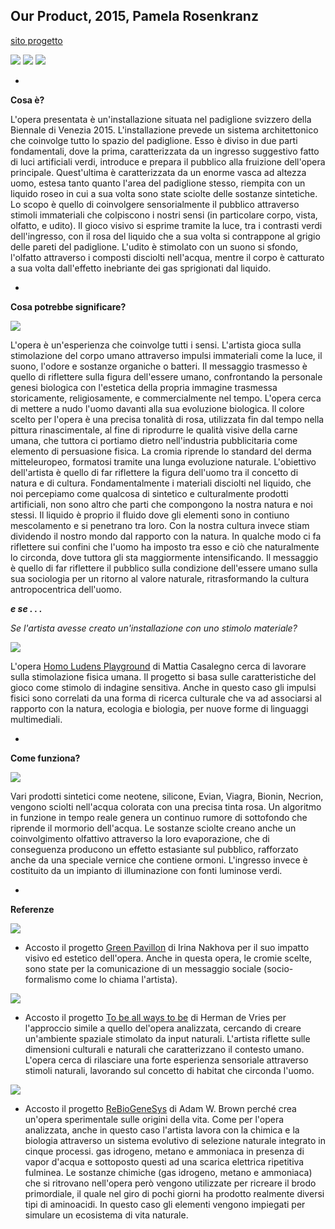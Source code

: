 ## Our Product, 2015, Pamela Rosenkranz
[sito progetto](http://ourproduct.net/)

![](http://www.designboom.com/wp-content/uploads/2015/05/swiss-pavilion-venice-biennale-2015-pamela-rosenkranz-designboom-10.jpg)
![](http://www.designboom.com/wp-content/uploads/2015/05/swiss-pavilion-venice-biennale-2015-pamela-rosenkranz-designboom-06.jpg)
![](http://www.designboom.com/wp-content/uploads/2015/05/swiss-pavilion-venice-biennale-2015-pamela-rosenkranz-designboom-08.jpg)


-

**Cosa è?**

L'opera presentata è un'installazione situata nel padiglione svizzero della Biennale di Venezia 2015. L'installazione prevede un sistema architettonico che coinvolge tutto lo spazio del padiglione. Esso è diviso in due parti fondamentali, dove la prima, caratterizzata da un ingresso suggestivo fatto di luci artificiali verdi, introduce e prepara il pubblico alla fruizione dell'opera principale. Quest'ultima è caratterizzata da un enorme vasca ad altezza uomo, estesa tanto quanto l'area del padiglione stesso, riempita con un liquido roseo in cui a sua volta sono state sciolte delle sostanze sintetiche. Lo scopo è quello di coinvolgere sensorialmente il pubblico attraverso stimoli immateriali che colpiscono i nostri sensi (in particolare corpo, vista, olfatto, e udito). Il gioco visivo si esprime tramite la luce, tra i contrasti verdi dell'ingresso, con il rosa del liquido che a sua volta si contrappone al grigio delle pareti del padiglione. L'udito è stimolato con un suono si sfondo, l'olfatto attraverso i composti disciolti nell'acqua, mentre il corpo è catturato a sua volta dall'effetto inebriante dei gas sprigionati dal liquido.

-

**Cosa potrebbe significare?**

![](http://www.designboom.com/wp-content/uploads/2015/05/swiss-pavilion-venice-biennale-2015-pamela-rosenkranz-designboom-09.jpg)

L'opera è un'esperienza che coinvolge tutti i sensi. L'artista gioca sulla stimolazione del corpo umano attraverso impulsi immateriali come la luce, il suono, l'odore e sostanze organiche o batteri. Il messaggio trasmesso è quello di riflettere sulla figura dell'essere umano, confrontando la personale genesi biologica con l'estetica della propria immagine trasmessa storicamente, religiosamente, e commercialmente nel tempo. L'opera cerca di mettere a nudo l'uomo davanti alla sua evoluzione biologica. Il colore scelto per l'opera è una precisa tonalità di rosa, utilizzata fin dal tempo nella pittura rinascimentale, al fine di riprodurre le qualità visive della carne umana, che tuttora ci portiamo dietro nell'industria pubblicitaria come elemento di persuasione fisica. La cromia riprende lo standard del derma mitteleuropeo, formatosi tramite una lunga evoluzione naturale. L'obiettivo dell'artista è quello di far riflettere la figura dell'uomo tra il concetto di natura e di cultura. Fondamentalmente i materiali disciolti nel liquido, che noi percepiamo come qualcosa di sintetico e culturalmente prodotti artificiali, non sono altro che parti che compongono la nostra natura e noi stessi. Il liquido è proprio il fluido dove gli elementi sono in contiuno mescolamento e si penetrano tra loro. Con la nostra cultura invece stiam dividendo il nostro mondo dal rapporto con la natura. In qualche modo ci fa riflettere sui confini che l'uomo ha imposto tra esso e ciò che naturalmente lo circonda, dove tuttora gli sta maggiormente intensificando. Il messaggio è quello di far riflettere il pubblico sulla condizione dell'essere umano sulla sua sociologia per un ritorno al valore naturale, ritrasformando la cultura antropocentrica dell'uomo. 


***e se . . .***

*Se l'artista avesse creato un'installazione con uno stimolo materiale?*


![](http://www.creativeapplications.net/wp-content/uploads/2015/03/Grassroller_production_pics_selected_01-800x500.jpg)

L'opera [Homo Ludens Playground](http://www.mattiacasalegno.net/the-grass-roller/#2) di Mattia Casalegno cerca di lavorare sulla stimolazione fisica umana. Il progetto si basa sulle caratteristiche del gioco come stimolo di indagine sensitiva. Anche in questo caso gli impulsi fisici sono correlati da una forma di ricerca culturale che va ad associarsi al rapporto con la natura, ecologia e biologia, per nuove forme di linguaggi multimediali.

-

**Come funziona?**

![](http://www.designboom.com/wp-content/uploads/2015/05/swiss-pavilion-venice-biennale-2015-pamela-rosenkranz-designboom-03.jpg)

Vari prodotti sintetici come neotene, silicone, Evian, Viagra, Bionin, Necrion, vengono sciolti nell'acqua colorata con una precisa tinta rosa. Un algoritmo in funzione in tempo reale genera un continuo rumore di sottofondo che riprende il mormorio dell'acqua. Le sostanze sciolte creano anche un coinvolgimento olfattivo attraverso la loro evaporazione, che di conseguenza producono un effetto estasiante sul pubblico, rafforzato anche da una speciale vernice che contiene ormoni. L'ingresso invece è costituito da un impianto di illuminazione con fonti luminose verdi. 

-

**Referenze**

![](http://www.artnews.lt/wp-content/uploads/2015/05/58-Artnewslt-Pavilion-Venice-Biennale-1024x682.jpg)

- Accosto il progetto [Green Pavillon](http://www.ruspavilion.ru/en-2015/about/) di Irina Nakhova per il suo impatto visivo ed estetico dell'opera. Anche in questa opera, le cromie scelte, sono state per la comunicazione di un messaggio sociale (socio-formalismo come lo chiama l'artista).

![](http://www.inexhibit.com/wp-content/uploads/2015/05/Herman-de-Vries-Netherlands-Biennale-2015-Inexhibit-02.jpg)

- Accosto il progetto [To be all ways to be](http://www.mondriaanfonds.nl/en/venice-biennale/) di Herman de Vries per l'approccio simile a quello del'opera analizzata, cercando di creare un'ambiente spaziale stimolato da input naturali. L'artista riflette sulle dimensioni culturali e naturali che caratterizzano il contesto umano. L'opera cerca di rilasciare una forte esperienza sensoriale attraverso stimoli naturali, lavorando sul concetto di habitat che circonda l'uomo.


![](http://www.creativeapplications.net/environment/rebiogenesys-origins-of-life/)

- Accosto il progetto [ReBioGeneSys](http://adamwbrown.net/wp-content/uploads/2015/02/RBGS-full-shelf.jpg) di Adam W. Brown perché crea un'opera sperimentale sulle origini della vita. Come per l'opera analizzata, anche in questo caso l'artista lavora con la chimica e la biologia attraverso un sistema evolutivo di selezione naturale integrato in cinque processi. gas idrogeno, metano e ammoniaca in presenza di vapor d'acqua e sottoposto questi ad una scarica elettrica ripetitiva fulminea. Le sostanze chimiche (gas idrogeno, metano e ammoniaca) che si ritrovano nell'opera però vengono utilizzate per ricreare il brodo primordiale, il quale nel giro di pochi giorni ha prodotto realmente diversi tipi di aminoacidi. In questo caso gli elementi vengono impiegati per simulare un ecosistema di vita naturale.

